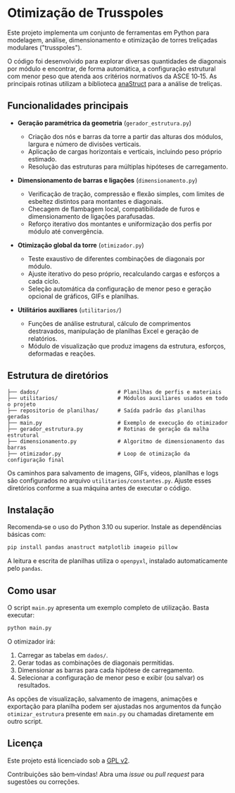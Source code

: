 # Otimização de Trusspoles

Este projeto implementa um conjunto de ferramentas em Python para modelagem, análise, dimensionamento e otimização de torres treliçadas modulares ("trusspoles").

O código foi desenvolvido para explorar diversas quantidades de diagonais por módulo e encontrar, de forma automática, a configuração estrutural com menor peso que atenda aos critérios normativos da ASCE 10‑15. As principais rotinas utilizam a biblioteca [anaStruct](https://github.com/ritchie46/anaStruct) para a análise de treliças.

## Funcionalidades principais

- **Geração paramétrica da geometria** (`gerador_estrutura.py`)
  - Criação dos nós e barras da torre a partir das alturas dos módulos, largura e número de divisões verticais.
  - Aplicação de cargas horizontais e verticais, incluindo peso próprio estimado.
  - Resolução das estruturas para múltiplas hipóteses de carregamento.

- **Dimensionamento de barras e ligações** (`dimensionamento.py`)
  - Verificação de tração, compressão e flexão simples, com limites de esbeltez distintos para montantes e diagonais.
  - Checagem de flambagem local, compatibilidade de furos e dimensionamento de ligações parafusadas.
  - Reforço iterativo dos montantes e uniformização dos perfis por módulo até convergência.

- **Otimização global da torre** (`otimizador.py`)
  - Teste exaustivo de diferentes combinações de diagonais por módulo.
  - Ajuste iterativo do peso próprio, recalculando cargas e esforços a cada ciclo.
  - Seleção automática da configuração de menor peso e geração opcional de gráficos, GIFs e planilhas.

- **Utilitários auxiliares** (`utilitarios/`)
  - Funções de análise estrutural, cálculo de comprimentos destravados, manipulação de planilhas Excel e geração de relatórios.
  - Módulo de visualização que produz imagens da estrutura, esforços, deformadas e reações.

## Estrutura de diretórios

```
├── dados/                         # Planilhas de perfis e materiais
├── utilitarios/                   # Módulos auxiliares usados em todo o projeto
├── repositorio de planilhas/      # Saída padrão das planilhas geradas
├── main.py                        # Exemplo de execução do otimizador
├── gerador_estrutura.py           # Rotinas de geração da malha estrutural
├── dimensionamento.py             # Algoritmo de dimensionamento das barras
├── otimizador.py                  # Loop de otimização da configuração final
```

Os caminhos para salvamento de imagens, GIFs, vídeos, planilhas e logs são configurados no arquivo `utilitarios/constantes.py`. Ajuste esses diretórios conforme a sua máquina antes de executar o código.

## Instalação

Recomenda‑se o uso do Python 3.10 ou superior. Instale as dependências básicas com:

```bash
pip install pandas anastruct matplotlib imageio pillow
```

A leitura e escrita de planilhas utiliza o `openpyxl`, instalado automaticamente pelo `pandas`.

## Como usar

O script `main.py` apresenta um exemplo completo de utilização. Basta executar:

```bash
python main.py
```

O otimizador irá:

1. Carregar as tabelas em `dados/`.
2. Gerar todas as combinações de diagonais permitidas.
3. Dimensionar as barras para cada hipótese de carregamento.
4. Selecionar a configuração de menor peso e exibir (ou salvar) os resultados.

As opções de visualização, salvamento de imagens, animações e exportação para planilha podem ser ajustadas nos argumentos da função `otimizar_estrutura` presente em `main.py` ou chamadas diretamente em outro script.

## Licença

Este projeto está licenciado sob a [GPL v2](LICENSE).

Contribuições são bem‑vindas! Abra uma *issue* ou *pull request* para sugestões ou correções.
